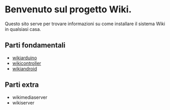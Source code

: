 # Benvenuto sul progetto Wiki.

Questo sito serve per trovare informazioni su come installare il sistema Wiki in qualsiasi casa.

## Parti fondamentali

- [wikiarduino](wikiarduino.md)
- [wikicontroller](wikicontroller.md)
- [wikiandroid](wikiandroid.md)

## Parti extra

- wikimediaserver
- wikiserver